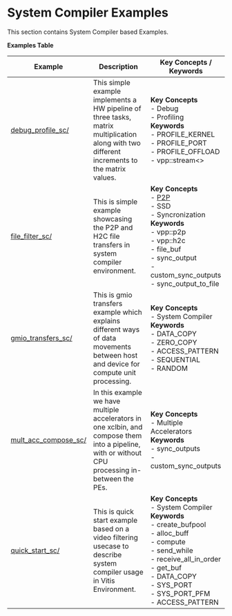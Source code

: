 System Compiler Examples
==================================
This section contains System Compiler based Examples.

 __Examples Table__ 

Example        | Description           | Key Concepts / Keywords 
---------------|-----------------------|-------------------------
[debug_profile_sc/][]|This simple example implements a HW pipeline of three tasks, matrix multiplication along with two different increments to the matrix values.|__Key__ __Concepts__<br> - Debug<br> - Profiling<br>__Keywords__<br> - PROFILE_KERNEL<br> - PROFILE_PORT<br> - PROFILE_OFFLOAD<br> - vpp::stream<>
[file_filter_sc/][]|This is simple example showcasing the P2P and H2C file transfers in system compiler environment.|__Key__ __Concepts__<br> - [P2P](https://docs.xilinx.com/r/en-US/ug1393-vitis-application-acceleration/p2p)<br> - SSD<br> - Syncronization<br>__Keywords__<br> - vpp::p2p<br> - vpp::h2c<br> - file_buf<br> - sync_output<br> - custom_sync_outputs<br> - sync_output_to_file
[gmio_transfers_sc/][]|This is gmio transfers example which explains different ways of data movements between host and device for compute unit processing.|__Key__ __Concepts__<br> - System Compiler<br>__Keywords__<br> - DATA_COPY<br> - ZERO_COPY<br> - ACCESS_PATTERN<br> - SEQUENTIAL<br> - RANDOM
[mult_acc_compose_sc/][]|In this example we have multiple accelerators in one xclbin, and compose them into a pipeline, with or without CPU processing in-between the PEs.|__Key__ __Concepts__<br> - Multiple Accelerators<br>__Keywords__<br> - sync_outputs<br> - custom_sync_outputs
[quick_start_sc/][]|This is quick start example based on a video filtering usecase to describe system compiler usage in Vitis Environment.|__Key__ __Concepts__<br> - System Compiler<br>__Keywords__<br> - create_bufpool<br> - alloc_buff<br> - compute<br> - send_while<br> - receive_all_in_order<br> - get_buf<br> - DATA_COPY<br> - SYS_PORT<br> - SYS_PORT_PFM<br> - ACCESS_PATTERN

[.]:.
[debug_profile_sc/]:debug_profile_sc/
[file_filter_sc/]:file_filter_sc/
[gmio_transfers_sc/]:gmio_transfers_sc/
[mult_acc_compose_sc/]:mult_acc_compose_sc/
[quick_start_sc/]:quick_start_sc/
